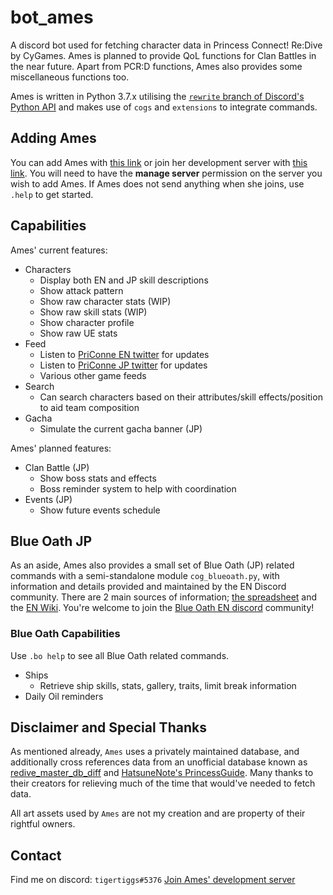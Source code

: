 # bot_ames
A discord bot used for fetching character data in Princess Connect! Re:Dive by CyGames. Ames is planned to provide QoL functions for Clan Battles in the near future. Apart from PCR:D functions, Ames also provides some miscellaneous functions too.

Ames is written in Python 3.7.x utilising the [`rewrite` branch of Discord's Python API](https://github.com/Rapptz/discord.py) and makes use of `cogs` and `extensions` to integrate commands.

## Adding Ames
You can add Ames with [this link](https://discord.com/api/oauth2/authorize?client_id=599290654878597140&permissions=1342565456&scope=bot) or join her development server with [this link](https://discord.gg/fYF8hurRt4). You will need to have the **manage server** permission on the server you wish to add Ames. If Ames does not send anything when she joins, use `.help` to get started.

## Capabilities
Ames' current features:
* Characters
  * Display both EN and JP skill descriptions
  * Show attack pattern
  * Show raw character stats (WIP)
  * Show raw skill stats (WIP)
  * Show character profile
  * Show raw UE stats
* Feed
  * Listen to [PriConne EN twitter](https://twitter.com/priconne_eng) for updates
  * Listen to [PriConne JP twitter](https://twitter.com/priconne_redive) for updates
  * Various other game feeds
* Search
  * Can search characters based on their attributes/skill effects/position to aid team composition
* Gacha
  * Simulate the current gacha banner (JP)

Ames' planned features:
* Clan Battle (JP)
  * Show boss stats and effects
  * Boss reminder system to help with coordination
* Events (JP)
  * Show future events schedule

## Blue Oath JP
As an aside, Ames also provides a small set of Blue Oath (JP) related commands with a semi-standalone module `cog_blueoath.py`, with information and details provided and maintained by the EN Discord community. There are 2 main sources of information; [the spreadsheet](https://docs.google.com/spreadsheets/d/1UrEFf88vjcOFRy7tFOfcedsoobXU7ZTeezFlRFVEo2Q/edit?usp=sharing) and the [EN Wiki](https://blueoath.miraheze.org/wiki/Main_Page). You're welcome to join the [Blue Oath EN discord](https://discord.gg/hzNRN2a) community!

### Blue Oath Capabilities
Use `.bo help` to see all Blue Oath related commands.
* Ships
  * Retrieve ship skills, stats, gallery, traits, limit break information
* Daily Oil reminders

## Disclaimer and Special Thanks
As mentioned already, `Ames` uses a privately maintained database, and additionally cross references data from an unofficial database known as [redive_master_db_diff](https://github.com/esterTion/redive_master_db_diff) and [HatsuneNote's PrincessGuide](https://github.com/superk589/PrincessGuide). Many thanks to their creators for relieving much of the time that would've needed to fetch data.

All art assets used by `Ames` are not my creation and are property of their rightful owners.

## Contact
Find me on discord: `tigertiggs#5376`
[Join Ames' development server](https://discord.gg/fYF8hurRt4)